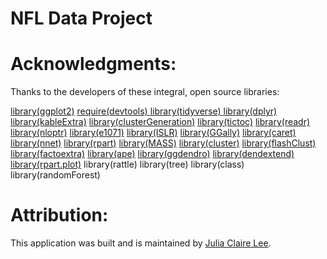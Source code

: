 # NFL Data Project


# Acknowledgments:


Thanks to the developers of these integral, open source libraries:


[library(ggplot2)](https://github.com/tidyverse/ggplot2)
[require(devtools) ](https://github.com/r-lib/devtools)
[library(tidyverse) ](https://github.com/tidyverse/tidyverse)
[library(dplyr)](https://github.com/tidyverse/dplyr)
[library(kableExtra)](https://cran.r-project.org/web/packages/kableExtra/index.html)
[library(clusterGeneration)](https://cran.r-project.org/web/packages/clusterGeneration/clusterGeneration.pdf)
[library(tictoc)](https://cran.r-project.org/web/packages/tictoc/tictoc.pdf)
[library(readr)](https://cran.r-project.org/web/packages/readr/readr.pdf)
[library(nloptr)](https://cran.r-project.org/web/packages/nloptr/nloptr.pdf)
[library(e1071)](https://cran.r-project.org/web/packages/e1071/e1071.pdf)
[library(ISLR)](https://cran.r-project.org/web/packages/ISLR/ISLR.pdf)
[library(GGally)](https://cran.r-project.org/web/packages/GGally/GGally.pdf)
[library(caret)](https://cran.r-project.org/web/packages/caret/caret.pdf)
[library(nnet)](https://cran.r-project.org/web/packages/nnet/nnet.pdf)
[library(rpart)](https://cran.r-project.org/web/packages/rpart/rpart.pdf)
[library(MASS)](https://cran.r-project.org/web/packages/MASS/MASS.pdf)
[library(cluster)](https://cran.r-project.org/web/packages/cluster/cluster.pdf)
[library(flashClust)](https://cran.r-project.org/web/packages/flashClust/flashClust.pdf)
[library(factoextra)](https://cran.r-project.org/web/packages/factoextra/factoextra.pdf)
[library(ape)](https://cran.r-project.org/web/packages/ape/ape.pdf)
[library(ggdendro)](https://cran.r-project.org/web/packages/ggdendro/ggdendro.pdf)
[library(dendextend)](https://cran.r-project.org/web/packages/dendextend/dendextend.pdf)
[library(rpart.plot)](https://cran.r-project.org/web/packages/rpart.plot/rpart.plot.pdf)
library(rattle)
library(tree)
library(class)
library(randomForest)



# Attribution:

This application was built and is maintained by [Julia Claire Lee](https://github.com/JuliaClaireLee).
